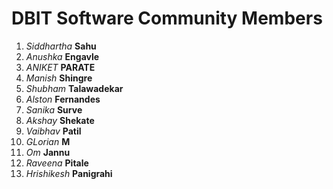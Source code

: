 # DBIT Software Community Members

1. *Siddhartha* **Sahu**
1. *Anushka* **Engavle**
1. *ANIKET* **PARATE**
1. *Manish* **Shingre**
1. *Shubham* **Talawadekar**
1. *Alston* **Fernandes**
1. *Sanika* **Surve**
1. *Akshay* **Shekate**
1. *Vaibhav* **Patil**
1. *GLorian* **M**
1. *Om* **Jannu**
1. *Raveena* **Pitale**
1. *Hrishikesh* **Panigrahi**